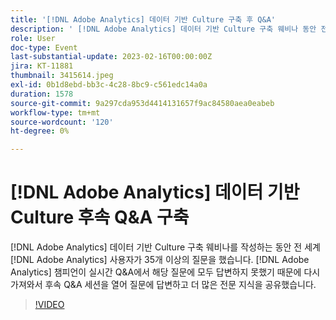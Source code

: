 ```yaml
---
title: '[!DNL Adobe Analytics] 데이터 기반 Culture 구축 후 Q&A'
description: ' [!DNL Adobe Analytics] 데이터 기반 Culture 구축 웨비나 동안 전 세계  [!DNL Adobe Analytics] 명의 사용자가 35개 이상의 질문을 했습니다.  [!DNL Adobe Analytics] 챔피언이 실시간 Q&A에서 이러한 질문에 모두 답변하지 못했기 때문에 질문을 다시 가져와서 후속 Q&A 세션을 열어 질문에 답변하고 더 많은 전문 지식을 공유했습니다.'
role: User
doc-type: Event
last-substantial-update: 2023-02-16T00:00:00Z
jira: KT-11881
thumbnail: 3415614.jpeg
exl-id: 0b1d8ebd-bb3c-4c28-8bc9-c561edc14a0a
duration: 1578
source-git-commit: 9a297cda953d4414131657f9ac84580aea0eabeb
workflow-type: tm+mt
source-wordcount: '120'
ht-degree: 0%

---
```


# [!DNL Adobe Analytics] 데이터 기반 Culture 후속 Q&amp;A 구축

[!DNL Adobe Analytics] 데이터 기반 Culture 구축 웨비나를 작성하는 동안 전 세계 [!DNL Adobe Analytics] 사용자가 35개 이상의 질문을 했습니다. [!DNL Adobe Analytics] 챔피언이 실시간 Q&amp;A에서 해당 질문에 모두 답변하지 못했기 때문에 다시 가져와서 후속 Q&amp;A 세션을 열어 질문에 답변하고 더 많은 전문 지식을 공유했습니다.

>[!VIDEO](https://video.tv.adobe.com/v/3455130/?quality=12&learn=on&captions=kor)
